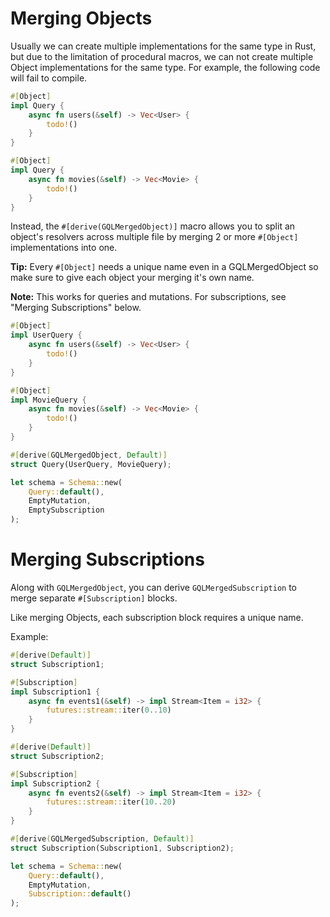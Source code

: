 # Merging Objects

Usually we can create multiple implementations for the same type in Rust, but due to the limitation of procedural macros, we can not create multiple Object implementations for the same type. For example, the following code will fail to compile.

```rust
#[Object]
impl Query {
    async fn users(&self) -> Vec<User> {
        todo!()
    }
}

#[Object]
impl Query {
    async fn movies(&self) -> Vec<Movie> {
        todo!()
    }
}
```

Instead, the `#[derive(GQLMergedObject)]` macro allows you to split an object's resolvers across multiple file by merging 2 or more `#[Object]` implementations into one.

**Tip:** Every `#[Object]` needs a unique name even in a GQLMergedObject so make sure to give each object your merging it's own name.

**Note:** This works for queries and mutations. For subscriptions, see "Merging Subscriptions" below.

```rust
#[Object]
impl UserQuery {
    async fn users(&self) -> Vec<User> {
        todo!()
    }
}

#[Object]
impl MovieQuery {
    async fn movies(&self) -> Vec<Movie> {
        todo!()
    }
}

#[derive(GQLMergedObject, Default)]
struct Query(UserQuery, MovieQuery);

let schema = Schema::new(
    Query::default(),
    EmptyMutation,
    EmptySubscription
);
```

# Merging Subscriptions

Along with `GQLMergedObject`, you can derive `GQLMergedSubscription` to merge separate `#[Subscription]` blocks.

Like merging Objects, each subscription block requires a unique name.

Example:

```rust
#[derive(Default)]
struct Subscription1;

#[Subscription]
impl Subscription1 {
    async fn events1(&self) -> impl Stream<Item = i32> {
        futures::stream::iter(0..10)
    }
}

#[derive(Default)]
struct Subscription2;

#[Subscription]
impl Subscription2 {
    async fn events2(&self) -> impl Stream<Item = i32> {
        futures::stream::iter(10..20)
    }
}

#[derive(GQLMergedSubscription, Default)]
struct Subscription(Subscription1, Subscription2);

let schema = Schema::new(
    Query::default(),
    EmptyMutation,
    Subscription::default()
);
```

